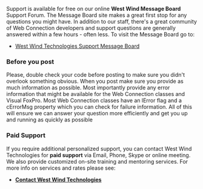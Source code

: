 ﻿Support is available for free on our online **West Wind Message Board** Support Forum. The Message Board site makes a great first stop for any questions you might have. In addition to our staff, there's a great community of Web Connection developers and support questions are generally answered within a few hours - often less. To visit the Message Board go to:

* [West Wind Technologies Support Message Board](https://support.west-wind.com)

### Before you post
Please, double check your code before posting to make sure you didn't overlook something obvious. When you post make sure you provide as much information as possible. Most importantly provide any error information that might be available for the Web Connection classes and Visual FoxPro. Most Web Connection classes have an lError flag and a cErrorMsg property which you can check for failure information. All of this will ensure we can answer your question more efficiently and get you up and running as quickly as possible

### Paid Support
If you require additional personalized support, you can contact West Wind Technologies for **paid support** via Email, Phone, Skype or online meeting. We also provide customized on-site training and mentoring services. For more info on services and rates please see:

* **<a href="https://west-wind.com/contact" target="top">Contact West Wind Technologies</a>**